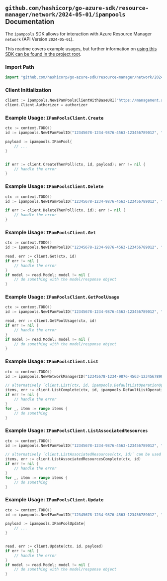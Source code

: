 
## `github.com/hashicorp/go-azure-sdk/resource-manager/network/2024-05-01/ipampools` Documentation

The `ipampools` SDK allows for interaction with Azure Resource Manager `network` (API Version `2024-05-01`).

This readme covers example usages, but further information on [using this SDK can be found in the project root](https://github.com/hashicorp/go-azure-sdk/tree/main/docs).

### Import Path

```go
import "github.com/hashicorp/go-azure-sdk/resource-manager/network/2024-05-01/ipampools"
```


### Client Initialization

```go
client := ipampools.NewIPamPoolsClientWithBaseURI("https://management.azure.com")
client.Client.Authorizer = authorizer
```


### Example Usage: `IPamPoolsClient.Create`

```go
ctx := context.TODO()
id := ipampools.NewIPamPoolID("12345678-1234-9876-4563-123456789012", "example-resource-group", "networkManagerName", "ipamPoolName")

payload := ipampools.IPamPool{
	// ...
}


if err := client.CreateThenPoll(ctx, id, payload); err != nil {
	// handle the error
}
```


### Example Usage: `IPamPoolsClient.Delete`

```go
ctx := context.TODO()
id := ipampools.NewIPamPoolID("12345678-1234-9876-4563-123456789012", "example-resource-group", "networkManagerName", "ipamPoolName")

if err := client.DeleteThenPoll(ctx, id); err != nil {
	// handle the error
}
```


### Example Usage: `IPamPoolsClient.Get`

```go
ctx := context.TODO()
id := ipampools.NewIPamPoolID("12345678-1234-9876-4563-123456789012", "example-resource-group", "networkManagerName", "ipamPoolName")

read, err := client.Get(ctx, id)
if err != nil {
	// handle the error
}
if model := read.Model; model != nil {
	// do something with the model/response object
}
```


### Example Usage: `IPamPoolsClient.GetPoolUsage`

```go
ctx := context.TODO()
id := ipampools.NewIPamPoolID("12345678-1234-9876-4563-123456789012", "example-resource-group", "networkManagerName", "ipamPoolName")

read, err := client.GetPoolUsage(ctx, id)
if err != nil {
	// handle the error
}
if model := read.Model; model != nil {
	// do something with the model/response object
}
```


### Example Usage: `IPamPoolsClient.List`

```go
ctx := context.TODO()
id := ipampools.NewNetworkManagerID("12345678-1234-9876-4563-123456789012", "example-resource-group", "networkManagerName")

// alternatively `client.List(ctx, id, ipampools.DefaultListOperationOptions())` can be used to do batched pagination
items, err := client.ListComplete(ctx, id, ipampools.DefaultListOperationOptions())
if err != nil {
	// handle the error
}
for _, item := range items {
	// do something
}
```


### Example Usage: `IPamPoolsClient.ListAssociatedResources`

```go
ctx := context.TODO()
id := ipampools.NewIPamPoolID("12345678-1234-9876-4563-123456789012", "example-resource-group", "networkManagerName", "ipamPoolName")

// alternatively `client.ListAssociatedResources(ctx, id)` can be used to do batched pagination
items, err := client.ListAssociatedResourcesComplete(ctx, id)
if err != nil {
	// handle the error
}
for _, item := range items {
	// do something
}
```


### Example Usage: `IPamPoolsClient.Update`

```go
ctx := context.TODO()
id := ipampools.NewIPamPoolID("12345678-1234-9876-4563-123456789012", "example-resource-group", "networkManagerName", "ipamPoolName")

payload := ipampools.IPamPoolUpdate{
	// ...
}


read, err := client.Update(ctx, id, payload)
if err != nil {
	// handle the error
}
if model := read.Model; model != nil {
	// do something with the model/response object
}
```

